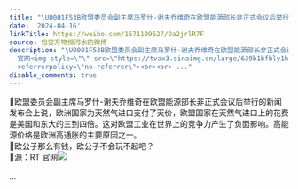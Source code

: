 ```yaml
---
title: "\U0001F53B欧盟委员会副主席马罗什-谢夫乔维奇在欧盟能源部长非正式会议后举行的新闻发布会上说，欧洲国家为天然气进口支付了天价，欧盟国家在天然气进口上的花费是美..."
date: '2024-04-16'
linkTitle: https://weibo.com/1671109627/Oa2jrlR7F
source: 包容万物恒河水的微博
description: "\U0001F53B欧盟委员会副主席马罗什-谢夫乔维奇在欧盟能源部长非正式会议后举行的新闻发布会上说，欧洲国家为天然气进口支付了天价，欧盟国家在天然气进口上的花费是美国和东大的三到四倍。这对欧盟工业在世界上的竞争力产生了负面影响。高能源价格是欧洲高通胀的主要原因之一。<br>\U0001F53B欧公子那么有钱，欧公子不会玩不起吧？<br>\U0001F53B源：RT
  官网<img style=\"\" src=\"https://tvax3.sinaimg.cn/large/639b1bfbly1hot2iz0pabj20nz0ush4o.jpg\"
  referrerpolicy=\"no-referrer\"><br><br> ..."
disable_comments: true
---
```

🔻欧盟委员会副主席马罗什-谢夫乔维奇在欧盟能源部长非正式会议后举行的新闻发布会上说，欧洲国家为天然气进口支付了天价，欧盟国家在天然气进口上的花费是美国和东大的三到四倍。这对欧盟工业在世界上的竞争力产生了负面影响。高能源价格是欧洲高通胀的主要原因之一。<br>🔻欧公子那么有钱，欧公子不会玩不起吧？<br>🔻源：RT 官网<img style="" src="https://tvax3.sinaimg.cn/large/639b1bfbly1hot2iz0pabj20nz0ush4o.jpg" referrerpolicy="no-referrer"><br><br> ...